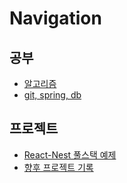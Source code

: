 # Navigation

## 공부
* [알고리즘](https://github.com/liveforone/Algorithm_Study)
* [git, spring, db](https://github.com/liveforone/study)

## 프로젝트
* [React-Nest 풀스택 예제](https://github.com/liveforone/node-fullstack)
* [향후 프로젝트 기록](https://github.com/liveforone/future-project)

